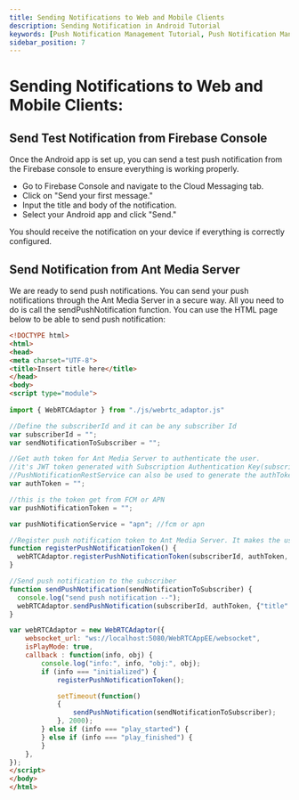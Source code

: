 ```yaml
---
title: Sending Notifications to Web and Mobile Clients 
description: Sending Notification in Android Tutorial
keywords: [Push Notification Management Tutorial, Push Notification Management, Ant Media Server Documentation, Ant Media Server Tutorials]
sidebar_position: 7
---
```


# Sending Notifications to Web and Mobile Clients:

## Send Test Notification from Firebase Console

Once the Android app is set up, you can send a test push notification from the Firebase console to ensure everything is working properly.

- Go to Firebase Console and navigate to the Cloud Messaging tab.
- Click on "Send your first message."
- Input the title and body of the notification.
- Select your Android app and click "Send."

You should receive the notification on your device if everything is correctly configured.

## Send Notification from Ant Media Server

We are ready to send push notifications. You can send your push notifications through the Ant Media Server in a secure way. All you need to do is call the sendPushNotification function. You can use the HTML page below to be able to send push notification:

```html
<!DOCTYPE html>
<html>
<head>
<meta charset="UTF-8">
<title>Insert title here</title>
</head>
<body>
<script type="module">
	
import { WebRTCAdaptor } from "./js/webrtc_adaptor.js"

//Define the subscriberId and it can be any subscriber Id
var subscriberId = "";
var sendNotificationToSubscriber = "";

//Get auth token for Ant Media Server to authenticate the user.
//it's JWT token generated with Subscription Authentication Key(subscriptionAuthenticationKey) in Application settings with subscriberId claim  and it's value.
//PushNotificationRestService can also be used to generate the authToken
var authToken = "";

//this is the token get from FCM or APN
var pushNotificationToken = "";

var pushNotificationService = "apn"; //fcm or apn

//Register push notification token to Ant Media Server. It makes the user receive push notification. 
function registerPushNotificationToken() {
  webRTCAdaptor.registerPushNotificationToken(subscriberId, authToken, pushNotificationToken, pushNotificationService);
}

//Send push notification to the subscriber
function sendPushNotification(sendNotificationToSubscriber) {
  console.log("send push notification --");
  webRTCAdaptor.sendPushNotification(subscriberId, authToken, {"title":"This is a test message", "apn-topic":"io.antmedia.ios.webrtc.sample"}, [sendNotificationToSubscriber]);
}

var webRTCAdaptor = new WebRTCAdaptor({
    websocket_url: "ws://localhost:5080/WebRTCAppEE/websocket",
    isPlayMode: true,
    callback : function(info, obj) {
        console.log("info:", info, "obj:", obj);
        if (info === "initialized") {
            registerPushNotificationToken();

            setTimeout(function() 
			{
                sendPushNotification(sendNotificationToSubscriber);
            }, 2000);
        } else if (info === "play_started") {
        } else if (info === "play_finished") {
        }
    },
}); 
</script>
</body>
</html>
```
